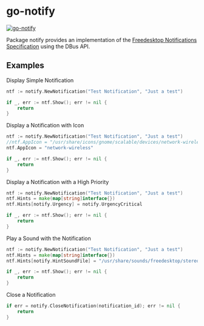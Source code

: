 go-notify
=====================

[![go-notify](https://godoc.org/github.com/TheCreeper/go-notify?status.png)](http://godoc.org/github.com/TheCreeper/go-notify)

Package notify provides an implementation of the [Freedesktop Notifications Specification](https://developer.gnome.org/notification-spec/) using the DBus API.

## Examples

Display Simple Notification
```Go
ntf := notify.NewNotification("Test Notification", "Just a test")

if _, err := ntf.Show(); err != nil {
	return
}
```

Display a Notification with Icon
```Go
ntf := notify.NewNotification("Test Notification", "Just a test")
//ntf.AppIcon = "/usr/share/icons/gnome/scalable/devices/network-wireless-symbolic.svg"
ntf.AppIcon = "network-wireless"

if _, err := ntf.Show(); err != nil {
	return
}
```

Display a Notification with a High Priority
```Go
ntf := notify.NewNotification("Test Notification", "Just a test")
ntf.Hints = make(map[string]interface{})
ntf.Hints[notify.Urgency] = notify.UrgencyCritical

if _, err := ntf.Show(); err != nil {
	return
}
```

Play a Sound with the Notification
```Go
ntf := notify.NewNotification("Test Notification", "Just a test")
ntf.Hints = make(map[string]interface{})
ntf.Hints[notify.HintSoundFile] = "/usr/share/sounds/freedesktop/stereo/dialog-information.oga"

if _, err := ntf.Show(); err != nil {
	return
}
```

Close a Notification
```Go
if err = notify.CloseNotification(notification_id); err != nil {
	return
}
```